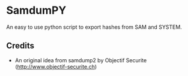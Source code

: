 SamdumPY
========

An easy to use python script to export hashes from SAM and SYSTEM.

## Credits
 - An original idea from samdump2 by Objectif Securite (http://www.objectif-securite.ch)
